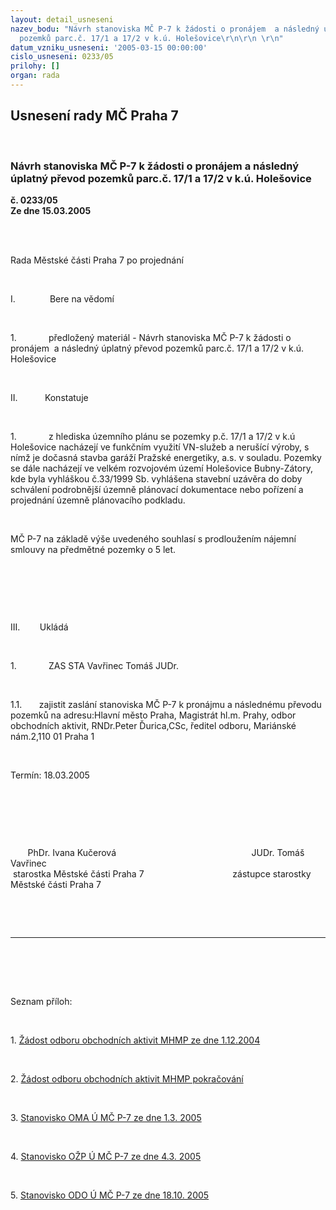 ```yaml
---
layout: detail_usneseni
nazev_bodu: "Návrh stanoviska MČ P-7 k žádosti o pronájem  a následný úplatný převod
  pozemků parc.č. 17/1 a 17/2 v k.ú. Holešovice\r\n\r\n \r\n"
datum_vzniku_usneseni: '2005-03-15 00:00:00'
cislo_usneseni: 0233/05
prilohy: []
organ: rada
---
```

<div id="ucUsn_pList" class="usn">
	<span><h2>Usnesení rady MČ Praha 7 </h2>
<br></span><div class="standBody">
<span><h3>Návrh stanoviska MČ P-7 k žádosti o pronájem  a následný úplatný převod pozemků parc.č. 17/1 a 17/2 v k.ú. Holešovice

 
</h3></span><div class="center">
		<strong>č. 0233/05</strong><br>
	</div>
<div class="center">
		<strong>Ze dne 15.03.2005</strong><br><br>
	</div>
<p><span><?xml:namespace prefix = o ns = "urn:schemas-microsoft-com:office:office" /><p></p></span></p>
<br><p>Rada Městské části Praha 7 po projednání</p>
<br><p><span>I.<span>              </span></span>Bere na vědomí</p>
<br><p><span>1.<span>             </span></span>předložený materiál - Návrh stanoviska MČ P-7 k žádosti o pronájem<span>  </span>a následný úplatný převod pozemků parc.č. 17/1 a 17/2 v k.ú. Holešovice</p>
<br><p><span>II.<span>           </span></span>Konstatuje</p>
<br><p><span>1.<span>             </span></span>z hlediska územního plánu se pozemky p.č. 17/1 a 17/2 v k.ú Holešovice nacházejí ve funkčním využití VN-služeb a nerušící výroby, s nímž je dočasná stavba garáží Pražské energetiky, a.s. v souladu. Pozemky se dále nacházejí ve velkém rozvojovém území Holešovice Bubny-Zátory, kde byla vyhláškou č.33/1999 Sb. vyhlášena stavební uzávěra do doby schválení podrobnější územně plánovací dokumentace nebo pořízení a projednání územně plánovacího podkladu.</p>
<br><p>MČ P-7 na základě výše uvedeného souhlasí s prodloužením nájemní smlouvy na předmětné pozemky o 5 let.</p>
<br><p><p></p> </p>
<br><p><span>III.<span>        </span></span>Ukládá</p>
<br><p><span>1.<span>             </span></span>ZAS STA Vavřinec Tomáš JUDr.</p>
<br><p><span>1.1.<span>       </span></span>zajistit zaslání stanoviska MČ P-7 k pronájmu a následnému převodu pozemků na adresu:Hlavní město Praha, Magistrát hl.m. Prahy, odbor obchodních aktivit, RNDr.Peter Ďurica,CSc, ředitel odboru, Mariánské nám.2,110 01 Praha 1</p>
<br><p>Termín: 18.03.2005</p>
<br><p><p> </p></p>
<br><p><span>       </span>PhDr. Ivana Kučerová<span>                                         </span><span>              </span>JUDr. Tomáš Vavřinec <br><span> </span>starostka Městské části Praha 7<span>                                 </span><span>   </span>zástupce starostky Městské části Praha 7</p>
<br><p><br></p>
<hr>
<br><br><p></p>
<br><p>Seznam příloh:</p>
<br><p border>1. <a href="http://www.praha7.cz/zdroj.aspx?typ=4&amp;Id=2784&amp;sh=1338029886">Žádost odboru obchodních aktivit MHMP ze dne 1.12.2004</a></p>
<br><p border>2. <a href="http://www.praha7.cz/zdroj.aspx?typ=4&amp;Id=2785&amp;sh=1234356126">Žádost odboru obchodních aktivit MHMP pokračování</a></p>
<br><p border>3. <a href="http://www.praha7.cz/zdroj.aspx?typ=4&amp;Id=2786&amp;sh=1130923262">Stanovisko OMA Ú MČ P-7 ze dne 1.3. 2005</a></p>
<br><p border>4. <a href="http://www.praha7.cz/zdroj.aspx?typ=4&amp;Id=2787&amp;sh=1295685470">Stanovisko OŽP Ú MČ P-7 ze dne 4.3. 2005</a></p>
<br><p>5. <a href="http://www.praha7.cz/zdroj.aspx?typ=4&amp;Id=2788&amp;sh=593359038" target="_blank" border>Stanovisko ODO Ú MČ P-7 ze dne 18.10. 2005 </a></p>
</div>
</div>